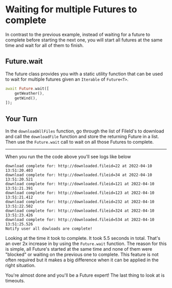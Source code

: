 
# Waiting for multiple Futures to complete

In contrast to the previous example, instead of waiting for a future to complete before starting the next one, you will start all futures at the same time and wait for all of them to finish.

## Future.wait

The future class provides you with a static utility function that can be used to wait for multiple futures given an `Iterable` of `Future<T>`.

```dart
await Future.wait([
    getWeather(),
    getWind(),
]);
```

## Your Turn

In the `downloadAllFiles` function, go through the list of FileId's to download and call the `downloadFile` function and store the returning Future in a list. Then use the `Future.wait` call to wait on all those Futures to complete.

---

When you run the the code above you'll see logs like below

```
download complete for: http://downloaded.fileid=22 at 2022-04-10 13:51:20.403
download complete for: http://downloaded.fileid=34 at 2022-04-10 13:51:20.521
download complete for: http://downloaded.fileid=121 at 2022-04-10 13:51:21.391
download complete for: http://downloaded.fileid=123 at 2022-04-10 13:51:21.412
download complete for: http://downloaded.fileid=232 at 2022-04-10 13:51:22.502
download complete for: http://downloaded.fileid=324 at 2022-04-10 13:51:23.426
download complete for: http://downloaded.fileid=534 at 2022-04-10 13:51:25.526
Notify user all dowloads are complete!
```

Looking at the time it took to complete. It took 5.5 seconds in total. That's an over 2x increase in by using the `Future.wait` function. The reason for this is simple, all Future's started at the same time and none of them were "blocked" or waiting on the previous one to complete. This feature is not often required but it makes a big difference when it can be applied in the right situation. 

You're almost done and you'll be a Future expert! The last thing to look at is timeouts.



